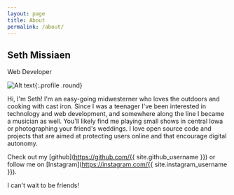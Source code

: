 ```yaml
---
layout: page
title: About
permalink: /about/
---
```



<div markdown="1" class="profile container">

## Seth Missiaen

Web Developer

![Alt text](https://avatars.githubusercontent.com/u/97685638?v=4){:.profile .round}
</div>

<div markdown="1" class="container about">

Hi, I'm Seth! I'm an easy-going midwesterner who loves the outdoors and cooking with cast iron. Since I was a teenager I've been interested in technology and web development, and somewhere along the line I became a musician as well. You'll likely find me playing small shows in central Iowa or photographing your friend's weddings. I love open source code and projects that are aimed at protecting users online and that encourage digital autonomy.

Check out my [github](https://github.com/{{ site.github_username }}) or follow me on [Instagram](https://instagram.com/{{ site.instagram_username }}).

I can't wait to be friends!
</div>
